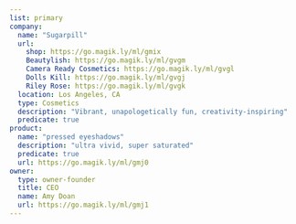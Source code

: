 ```yaml
---
list: primary
company:
  name: "Sugarpill"
  url:
    shop: https://go.magik.ly/ml/gmix
    Beautylish: https://go.magik.ly/ml/gvgm
    Camera Ready Cosmetics: https://go.magik.ly/ml/gvgl
    Dolls Kill: https://go.magik.ly/ml/gvgj
    Riley Rose: https://go.magik.ly/ml/gvgk
  location: Los Angeles, CA
  type: Cosmetics
  description: "Vibrant, unapologetically fun, creativity-inspiring"
  predicate: true
product:
  name: "pressed eyeshadows"
  description: "ultra vivid, super saturated"
  predicate: true
  url: https://go.magik.ly/ml/gmj0
owner:
  type: owner-founder
  title: CEO
  name: Amy Doan
  url: https://go.magik.ly/ml/gmj1
---
```

